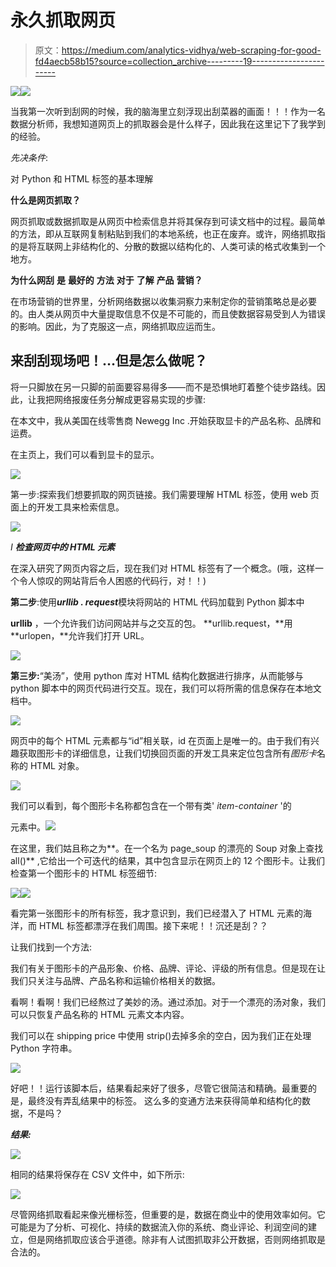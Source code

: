 # 永久抓取网页

> 原文：<https://medium.com/analytics-vidhya/web-scraping-for-good-fd4aecb58b15?source=collection_archive---------19----------------------->

![](img/7cc0535ce5339d4294bdf9a55fb28c4f.png)![](img/759ef2ca0cba2c66b5ac1662059cc25a.png)

当我第一次听到刮网的时候，我的脑海里立刻浮现出刮菜器的画面！！！作为一名数据分析师，我想知道网页上的抓取器会是什么样子，因此我在这里记下了我学到的经验。

*先决条件*:

对 Python 和 HTML 标签的基本理解

**什么是网页抓取？**

网页抓取或数据抓取是从网页中检索信息并将其保存到可读文档中的过程。最简单的方法，即从互联网复制粘贴到我们的本地系统，也正在废弃。或许，网络抓取指的是将互联网上非结构化的、分散的数据以结构化的、人类可读的格式收集到一个地方。

**为什么网刮** **是** **最好的** **方法** **对于** **了解** **产品** **营销？**

在市场营销的世界里，分析网络数据以收集洞察力来制定你的营销策略总是必要的。由人类从网页中大量提取信息不仅是不可能的，而且使数据容易受到人为错误的影响。因此，为了克服这一点，网络抓取应运而生。

## 来刮刮现场吧！…但是怎么做呢？

将一只脚放在另一只脚的前面要容易得多——而不是恐惧地盯着整个徒步路线。因此，让我把网络报废任务分解成更容易实现的步骤:

在本文中，我从美国在线零售商 Newegg Inc .开始获取显卡的产品名称、品牌和运费。

在主页上，我们可以看到显卡的显示。

![](img/ace6b751ce4fcec2d80eb8ce99e17765.png)

第一步:探索我们想要抓取的网页链接。我们需要理解 HTML 标签，使用 web 页面上的开发工具来检索信息。

![](img/d2001991af3fa4c2bcaf85800278f42c.png)

*I* ***检查网页中的 HTML 元素***

在深入研究了网页内容之后，现在我们对 HTML 标签有了一个概念。(哦，这样一个令人惊叹的网站背后令人困惑的代码行，对！！)

**第二步**:使用***urllib . request***模块将网站的 HTML 代码加载到 Python 脚本中

**urllib** ，一个允许我们访问网站并与之交互的包。 **urllib.request，**用 **urlopen，**允许我们打开 URL。

![](img/37a46bfb0798021f10db73ec9ff97764.png)

**第三步:**“美汤”，使用 python 库对 HTML 结构化数据进行排序，从而能够与 python 脚本中的网页代码进行交互。现在，我们可以将所需的信息保存在本地文档中。

![](img/23dc8e02db3d9e4e3adef4777c77f1c4.png)

网页中的每个 HTML 元素都与“id”相关联，id 在页面上是唯一的。由于我们有兴趣获取图形卡的详细信息，让我们切换回页面的开发工具来定位包含所有*图形卡*名称的 HTML 对象。

![](img/6a6948b40c2e6d3f398dc69f34a7af95.png)

我们可以看到，每个图形卡名称都包含在一个带有类' *item-container* '的

元素中。![](img/0660f51a785ca04c6577b2b78faabad4.png)

在这里，我们姑且称之为**。在一个名为 page_soup 的漂亮的 Soup 对象上查找 all()** ,它给出一个可迭代的结果，其中包含显示在网页上的 12 个图形卡。让我们检查第一个图形卡的 HTML 标签细节:

![](img/fae2cd3c219a7ebc712832771af7930c.png)![](img/1501d056ebb9592f6ad2226801f38b78.png)

看完第一张图形卡的所有标签，我才意识到，我们已经潜入了 HTML 元素的海洋，而 HTML 标签都漂浮在我们周围。接下来呢！！沉还是刮？？

让我们找到一个方法:

我们有关于图形卡的产品形象、价格、品牌、评论、评级的所有信息。但是现在让我们只关注与品牌、产品名称和运输价格相关的数据。

看啊！看啊！我们已经熬过了美妙的汤。通过添加。对于一个漂亮的汤对象，我们可以只恢复产品名称的 HTML 元素文本内容。

我们可以在 shipping price 中使用 strip()去掉多余的空白，因为我们正在处理 Python 字符串。

![](img/462cb634f8fce37b1fed106174f97cb8.png)

好吧！！运行该脚本后，结果看起来好了很多，尽管它很简洁和精确。最重要的是，最终没有弄乱结果中的标签。
这么多的变通方法来获得简单和结构化的数据，不是吗？

***结果:***

![](img/89dad7a94d44ee108389cfaddd50dfba.png)

相同的结果将保存在 CSV 文件中，如下所示:

![](img/d84ac0a9999c88e2251d087d98f121d3.png)

尽管网络抓取看起来像光栅标签，但重要的是，数据在商业中的使用效率如何。它可能是为了分析、可视化、持续的数据流入你的系统、商业评论、利润空间的建立，但是网络抓取应该合乎道德。除非有人试图抓取非公开数据，否则网络抓取是合法的。